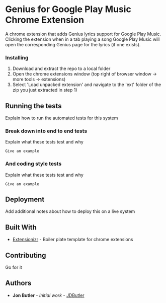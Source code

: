 # Genius for Google Play Music Chrome Extension

A chrome extension that adds Genius lyrics support for Google Play Music. Clicking the extension when in
a tab playing a song Google Play Music will open the corresponding Genius page for the lyrics (if one exists).

### Installing

1) Download and extract the repo to a local folder
2) Open the chrome extensions window (top right of browser window -> more tools ->
extensions)
3) Select 'Load unpacked extension' and navigate to the 'ext' folder of the zip you just extracted in step 1)

## Running the tests

Explain how to run the automated tests for this system

### Break down into end to end tests

Explain what these tests test and why

```
Give an example
```

### And coding style tests

Explain what these tests test and why

```
Give an example
```

## Deployment

Add additional notes about how to deploy this on a live system

## Built With

* [Extensionizr](https://extensionizr.com) - Boiler plate template for chrome extensions

## Contributing

Go for it

## Authors

* **Jon Butler** - *Initial work* - [JDButler](https://github.com/JDButler)
